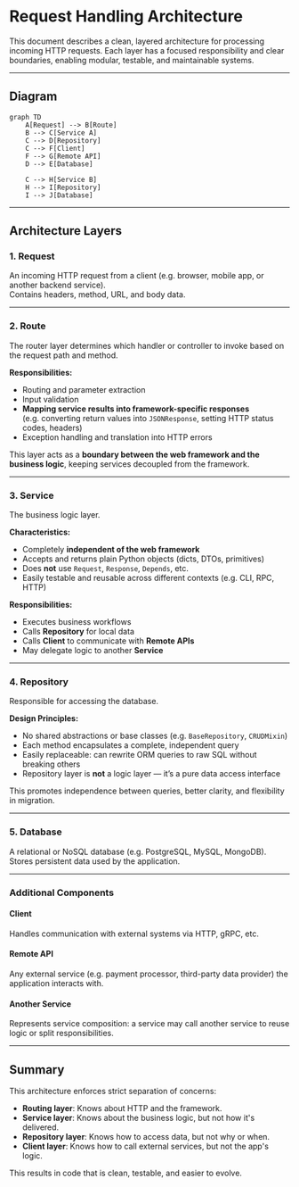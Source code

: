 # Request Handling Architecture

This document describes a clean, layered architecture for processing incoming HTTP requests. Each layer has a focused responsibility and clear boundaries, enabling modular, testable, and maintainable systems.

---

## Diagram

```mermaid
graph TD
    A[Request] --> B[Route]
    B --> C[Service A]
    C --> D[Repository]
    C --> F[Client]
    F --> G[Remote API]
    D --> E[Database]

    C --> H[Service B]
    H --> I[Repository]
    I --> J[Database]
```

---

## Architecture Layers

### 1. Request
An incoming HTTP request from a client (e.g. browser, mobile app, or another backend service).  
Contains headers, method, URL, and body data.

---

### 2. Route
The router layer determines which handler or controller to invoke based on the request path and method.

**Responsibilities:**
- Routing and parameter extraction
- Input validation
- **Mapping service results into framework-specific responses**  
  (e.g. converting return values into `JSONResponse`, setting HTTP status codes, headers)
- Exception handling and translation into HTTP errors

This layer acts as a **boundary between the web framework and the business logic**, keeping services decoupled from the framework.

---

### 3. Service
The business logic layer.

**Characteristics:**
- Completely **independent of the web framework**
- Accepts and returns plain Python objects (dicts, DTOs, primitives)
- Does **not** use `Request`, `Response`, `Depends`, etc.
- Easily testable and reusable across different contexts (e.g. CLI, RPC, HTTP)

**Responsibilities:**
- Executes business workflows
- Calls **Repository** for local data
- Calls **Client** to communicate with **Remote APIs**
- May delegate logic to another **Service**

---

### 4. Repository
Responsible for accessing the database.

**Design Principles:**
- No shared abstractions or base classes (e.g. `BaseRepository`, `CRUDMixin`)
- Each method encapsulates a complete, independent query
- Easily replaceable: can rewrite ORM queries to raw SQL without breaking others
- Repository layer is **not** a logic layer — it’s a pure data access interface

This promotes independence between queries, better clarity, and flexibility in migration.

---

### 5. Database
A relational or NoSQL database (e.g. PostgreSQL, MySQL, MongoDB).  
Stores persistent data used by the application.

---

### Additional Components

#### Client
Handles communication with external systems via HTTP, gRPC, etc.

#### Remote API
Any external service (e.g. payment processor, third-party data provider) the application interacts with.

#### Another Service
Represents service composition: a service may call another service to reuse logic or split responsibilities.

---

## Summary

This architecture enforces strict separation of concerns:

- **Routing layer**: Knows about HTTP and the framework.
- **Service layer**: Knows about the business logic, but not how it's delivered.
- **Repository layer**: Knows how to access data, but not why or when.
- **Client layer**: Knows how to call external services, but not the app's logic.

This results in code that is clean, testable, and easier to evolve.
